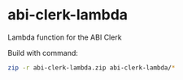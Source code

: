 # abi-clerk-lambda
Lambda function for the ABI Clerk

Build with command:

```sh
zip -r abi-clerk-lambda.zip abi-clerk-lambda/*
```
